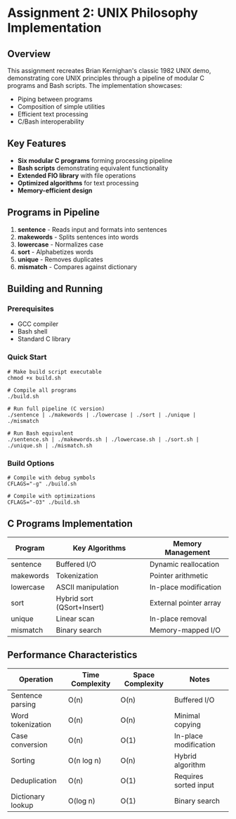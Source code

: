 # Assignment 2: UNIX Philosophy Implementation

## Overview
This assignment recreates Brian Kernighan's classic 1982 UNIX demo, demonstrating core UNIX principles through a pipeline of modular C programs and Bash scripts. The implementation showcases:
- Piping between programs
- Composition of simple utilities
- Efficient text processing
- C/Bash interoperability

## Key Features
- **Six modular C programs** forming processing pipeline
- **Bash scripts** demonstrating equivalent functionality
- **Extended FIO library** with file operations
- **Optimized algorithms** for text processing
- **Memory-efficient design**

## Programs in Pipeline
1. **sentence** - Reads input and formats into sentences
2. **makewords** - Splits sentences into words
3. **lowercase** - Normalizes case
4. **sort** - Alphabetizes words
5. **unique** - Removes duplicates
6. **mismatch** - Compares against dictionary

## Building and Running

### Prerequisites
- GCC compiler
- Bash shell
- Standard C library

### Quick Start

    # Make build script executable
    chmod +x build.sh

    # Compile all programs
    ./build.sh

    # Run full pipeline (C version)
    ./sentence | ./makewords | ./lowercase | ./sort | ./unique | ./mismatch

    # Run Bash equivalent
    ./sentence.sh | ./makewords.sh | ./lowercase.sh | ./sort.sh | ./unique.sh | ./mismatch.sh

### Build Options

    # Compile with debug symbols
    CFLAGS="-g" ./build.sh

    # Compile with optimizations
    CFLAGS="-O3" ./build.sh

## C Programs Implementation

| Program    | Key Algorithms           | Memory Management        |
|------------|--------------------------|--------------------------|
| sentence   | Buffered I/O             | Dynamic reallocation     |
| makewords  | Tokenization             | Pointer arithmetic       |
| lowercase  | ASCII manipulation       | In-place modification    |
| sort       | Hybrid sort (QSort+Insert) | External pointer array   |
| unique     | Linear scan              | In-place removal         |
| mismatch   | Binary search            | Memory-mapped I/O        |

## Performance Characteristics

| Operation          | Time Complexity | Space Complexity  | Notes                     |
|--------------------|-----------------|-------------------|---------------------------|
| Sentence parsing   | O(n)            | O(n)              | Buffered I/O              |
| Word tokenization  | O(n)            | O(n)              | Minimal copying           |
| Case conversion    | O(n)            | O(1)              | In-place modification     |
| Sorting            | O(n log n)      | O(n)              | Hybrid algorithm          |
| Deduplication      | O(n)            | O(1)              | Requires sorted input     |
| Dictionary lookup  | O(log n)        | O(1)              | Binary search             |

